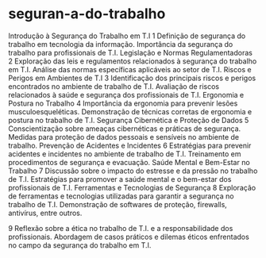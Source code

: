 # seguran-a-do-trabalho

Introdução à Segurança do Trabalho em T.I
1
Definição de segurança do trabalho em tecnologia da informação.
Importância da segurança do trabalho para profissionais de T.I.
Legislação e Normas Regulamentadoras
2
Exploração das leis e regulamentos relacionados à segurança do trabalho em T.I.
Análise das normas específicas aplicáveis ao setor de T.I.
Riscos e Perigos em Ambientes de T.I
3
Identificação dos principais riscos e perigos encontrados no ambiente de trabalho de T.I.
Avaliação de riscos relacionados à saúde e segurança dos profissionais de T.I.
Ergonomia e Postura no Trabalho
4
Importância da ergonomia para prevenir lesões musculoesqueléticas.
Demonstração de técnicas corretas de ergonomia e postura no trabalho de T.I.
Segurança Cibernética e Proteção de Dados
5
Conscientização sobre ameaças cibernéticas e práticas de segurança.
Medidas para proteção de dados pessoais e sensíveis no ambiente de trabalho.
Prevenção de Acidentes e Incidentes
6
Estratégias para prevenir acidentes e incidentes no ambiente de trabalho de T.I.
Treinamento em procedimentos de segurança e evacuação.
Saúde Mental e Bem-Estar no Trabalho
7
Discussão sobre o impacto do estresse e da pressão no trabalho de T.I.
Estratégias para promover a saúde mental e o bem-estar dos profissionais de T.I.
Ferramentas e Tecnologias de Segurança
8
Exploração de ferramentas e tecnologias utilizadas para garantir a segurança no trabalho de T.I.
Demonstração de softwares de proteção, firewalls, antivírus, entre outros.

9
Reflexão sobre a ética no trabalho de T.I. e a responsabilidade dos profissionais.
Abordagem de casos práticos e dilemas éticos enfrentados no campo da segurança do trabalho em T.I.



